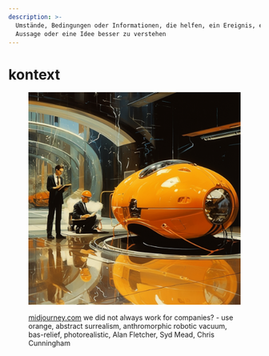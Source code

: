 ```yaml
---
description: >-
  Umstände, Bedingungen oder Informationen, die helfen, ein Ereignis, eine
  Aussage oder eine Idee besser zu verstehen
---
```


# kontext



<figure><img src="../.gitbook/assets/image (44).png" alt=""><figcaption><p><a href="https://www.midjourney.com/app/">midjourney.com</a> we did not always work for companies? - use orange, abstract surrealism, anthromorphic robotic vacuum, bas-relief, photorealistic, Alan Fletcher, Syd Mead, Chris Cunningham</p></figcaption></figure>

